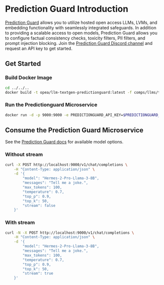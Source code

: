 # Prediction Guard Introduction

[Prediction Guard](https://docs.predictionguard.com) allows you to utilize hosted open access LLMs, LVMs, and embedding functionality with seamlessly integrated safeguards. In addition to providing a scalable access to open models, Prediction Guard allows you to configure factual consistency checks, toxicity filters, PII filters, and prompt injection blocking. Join the [Prediction Guard Discord channel](https://discord.gg/TFHgnhAFKd) and request an API key to get started.

## Get Started

### Build Docker Image

```bash
cd ../../..
docker build -t opea/llm-textgen-predictionguard:latest -f comps/llms/text-generation/predictionguard/Dockerfile .
```

### Run the Predictionguard Microservice

```bash
docker run -d -p 9000:9000 -e PREDICTIONGUARD_API_KEY=$PREDICTIONGUARD_API_KEY  --name llm-textgen-predictionguard opea/llm-textgen-predictionguard:latest
```

## Consume the Prediction Guard Microservice

See the [Prediction Guard docs](https://docs.predictionguard.com/) for available model options.

### Without stream

```bash
curl -X POST http://localhost:9000/v1/chat/completions \
    -H "Content-Type: application/json" \
    -d '{
        "model": "Hermes-2-Pro-Llama-3-8B",
        "messages": "Tell me a joke.",
        "max_tokens": 100,
        "temperature": 0.7,
        "top_p": 0.9,
        "top_k": 50,
        "stream": false
    }'
```

### With stream

```bash
curl -N -X POST http://localhost:9000/v1/chat/completions \
    -H "Content-Type: application/json" \
    -d '{
        "model": "Hermes-2-Pro-Llama-3-8B",
        "messages": "Tell me a joke.",
        "max_tokens": 100,
        "temperature": 0.7,
        "top_p": 0.9,
        "top_k": 50,
        "stream": true
    }'
```
